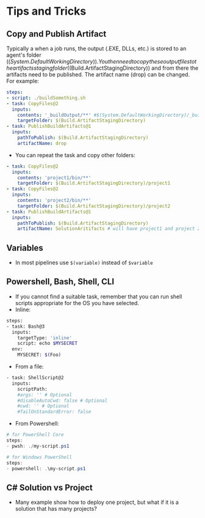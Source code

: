 # Tips and Tricks

## Copy and Publish Artifact

Typically a when a job runs, the output (.EXE, DLLs, etc.) is stored to an agent's folder ($(System.DefaultWorkingDirectory)). You then need to copy these output files to the artifacts staging folder ($(Build.ArtifactStagingDirectory)) and from there the artifacts need to be published. The artifact name (drop) can be changed. For example:

```yaml
steps:
- script: ./buildSomething.sh 
- task: CopyFiles@2
  inputs:
    contents: '_buildOutput/**' #$(System.DefaultWorkingDirectory)/_buildOutput/**
    targetFolder: $(Build.ArtifactStagingDirectory)
- task: PublishBuildArtifacts@1
  inputs:
    pathToPublish: $(Build.ArtifactStagingDirectory)
    artifactName: drop
```
- You can repeat the task and copy other folders:
```yaml
- task: CopyFiles@2
  inputs:
    contents: 'project1/bin/**' 
    targetFolder: $(Build.ArtifactStagingDirectory)/project1
- task: CopyFiles@2
  inputs:
    contents: 'project2/bin/**'
    targetFolder: $(Build.ArtifactStagingDirectory)/project2
- task: PublishBuildArtifacts@1
  inputs:
    pathToPublish: $(Build.ArtifactStagingDirectory)
    artifactName: SolutionAritifacts # will have project1 and project 2 folders
```

## Variables

- In most pipelines use ```$(variable)``` instead of ```$variable```

## Powershell, Bash, Shell, CLI

- If you cannot find a suitable task, remember that you can run shell scripts appropriate for the OS you have selected.
- Inline:
```bash
steps:
- task: Bash@3
  inputs:
    targetType: 'inline'
    script: echo $MYSECRET
  env:
    MYSECRET: $(Foo)
```
- From a file:
```bash
- task: ShellScript@2
  inputs:
    scriptPath:
    #args: '' # Optional
    #disableAutoCwd: false # Optional
    #cwd: '' # Optional
    #failOnStandardError: false
```
- From Powershell:
```powershell
# for PowerShell Core
steps:
- pwsh: ./my-script.ps1

# for Windows PowerShell
steps:
- powershell: .\my-script.ps1
```

## C# Solution vs Project

- Many example show how to deploy one project, but what if it is a solution that has many projects?